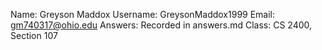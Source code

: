 ﻿
Name: Greyson Maddox
Username: GreysonMaddox1999
Email: gm740317@ohio.edu
Answers: Recorded in answers.md
Class: CS 2400, Section 107
